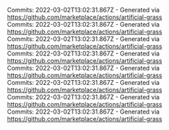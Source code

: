 Commits: 2022-03-02T13:02:31.867Z - Generated via https://github.com/marketplace/actions/artificial-grass
<br>
Commits: 2022-03-02T13:02:31.867Z - Generated via https://github.com/marketplace/actions/artificial-grass
<br>
Commits: 2022-03-02T13:02:31.867Z - Generated via https://github.com/marketplace/actions/artificial-grass
<br>
Commits: 2022-03-02T13:02:31.867Z - Generated via https://github.com/marketplace/actions/artificial-grass
<br>
Commits: 2022-03-02T13:02:31.867Z - Generated via https://github.com/marketplace/actions/artificial-grass
<br>
Commits: 2022-03-02T13:02:31.867Z - Generated via https://github.com/marketplace/actions/artificial-grass
<br>
Commits: 2022-03-02T13:02:31.867Z - Generated via https://github.com/marketplace/actions/artificial-grass
<br>
Commits: 2022-03-02T13:02:31.867Z - Generated via https://github.com/marketplace/actions/artificial-grass
<br>
